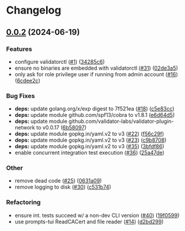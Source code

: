 # Changelog

## [0.0.2](https://github.com/validator-labs/validatorctl/compare/v0.0.1...v0.0.2) (2024-06-19)


### Features

* configure validatorctl ([#1](https://github.com/validator-labs/validatorctl/issues/1)) ([34285c6](https://github.com/validator-labs/validatorctl/commit/34285c60015173a261a35762a3ef206ee34ee794))
* ensure no binaries are embedded with validatorctl ([#31](https://github.com/validator-labs/validatorctl/issues/31)) ([02de3a5](https://github.com/validator-labs/validatorctl/commit/02de3a55d5a88aea6befc5958852a0f8585f9c83))
* only ask for role privilege user if running from admin account ([#16](https://github.com/validator-labs/validatorctl/issues/16)) ([6cdee2c](https://github.com/validator-labs/validatorctl/commit/6cdee2cc963c416cd8ad7ba90e73a2571b5fa2f6))


### Bug Fixes

* **deps:** update golang.org/x/exp digest to 7f521ea ([#18](https://github.com/validator-labs/validatorctl/issues/18)) ([c5e83cc](https://github.com/validator-labs/validatorctl/commit/c5e83cc2e4f4c85cc00a4f14ff2d6bbf08eb24d0))
* **deps:** update module github.com/spf13/cobra to v1.8.1 ([e6d64d5](https://github.com/validator-labs/validatorctl/commit/e6d64d5b5c77ee3ab2162079a55491fbdcae8252))
* **deps:** update module github.com/validator-labs/validator-plugin-network to v0.0.17 ([6b58097](https://github.com/validator-labs/validatorctl/commit/6b580976398b462d1df569332a720064f9c6f044))
* **deps:** update module gopkg.in/yaml.v2 to v3 ([#22](https://github.com/validator-labs/validatorctl/issues/22)) ([f56c29f](https://github.com/validator-labs/validatorctl/commit/f56c29ff81c380a3ef64c2bac1cb447ef7634f2b))
* **deps:** update module gopkg.in/yaml.v2 to v3 ([#23](https://github.com/validator-labs/validatorctl/issues/23)) ([c9b8708](https://github.com/validator-labs/validatorctl/commit/c9b870801dfa7bbdd0d6e4a48745a8859f40216f))
* **deps:** update module gopkg.in/yaml.v2 to v3 ([#35](https://github.com/validator-labs/validatorctl/issues/35)) ([3bfdf86](https://github.com/validator-labs/validatorctl/commit/3bfdf86a945f012168d01d7cdf283785c3469794))
* enable concurrent integration test execution ([#36](https://github.com/validator-labs/validatorctl/issues/36)) ([25a47de](https://github.com/validator-labs/validatorctl/commit/25a47de76359f92b635e1704f9dfeb52aea036ef))


### Other

* remove dead code ([#25](https://github.com/validator-labs/validatorctl/issues/25)) ([0631a09](https://github.com/validator-labs/validatorctl/commit/0631a0998a9c1e51610b6b3fb0cf4a77d3940024))
* remove logging to disk ([#30](https://github.com/validator-labs/validatorctl/issues/30)) ([c531b74](https://github.com/validator-labs/validatorctl/commit/c531b747dc9caf1a30f91e10c411ffd29f9ae491))


### Refactoring

* ensure int. tests succeed w/ a non-dev CLI version ([#40](https://github.com/validator-labs/validatorctl/issues/40)) ([19f0599](https://github.com/validator-labs/validatorctl/commit/19f0599763a2de9d831e97ebb1208bda99d03f56))
* use prompts-tui ReadCACert and file reader ([#14](https://github.com/validator-labs/validatorctl/issues/14)) ([d2bd299](https://github.com/validator-labs/validatorctl/commit/d2bd2998beb6f00bad0ed813af119242114b3986))
